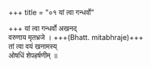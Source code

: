 +++
title = "०१ यां त्वा गन्धर्वो"

+++
यां त्वा गन्धर्वो अखनद्  
वरुणाय मृतभ्रजे । +++(Bhatt. mitabhraje)+++  
तां त्वा वयं खनामस्य्  
ओषधिं शेपहर्षणीम् ॥